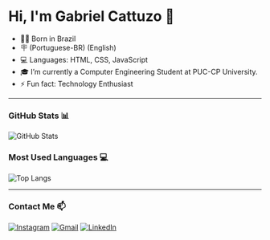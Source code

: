 # Hi, I'm Gabriel Cattuzo 👋

- 👨‍💻 Born in Brazil
- 🪧 (Portuguese-BR) (English)
- 💻 Languages: HTML, CSS, JavaScript
- 🎓 I’m currently a Computer Engineering Student at PUC-CP University.
- ⚡ Fun fact: Technology Enthusiast


---

### GitHub Stats 📊
![GitHub Stats](https://github-readme-stats.vercel.app/api?username=gabrielcattuzo&show_icons=true&theme=dark)

### Most Used Languages 💻
![Top Langs](https://github-readme-stats.vercel.app/api/top-langs/?username=gabrielcattuzo&layout=compact&theme=dark)

---

### Contact Me 📫
[![Instagram](https://img.shields.io/badge/Instagram-E4405F?style=for-the-badge&logo=instagram&logoColor=white)](https://www.instagram.com/seu_instagram)
[![Gmail](https://img.shields.io/badge/Gmail-D14836?style=for-the-badge&logo=gmail&logoColor=white)](mailto:seuemail@gmail.com)
[![LinkedIn](https://img.shields.io/badge/LinkedIn-0077B5?style=for-the-badge&logo=linkedin&logoColor=white)](https://br.linkedin.com/in/gabriel-c-a89236270)

